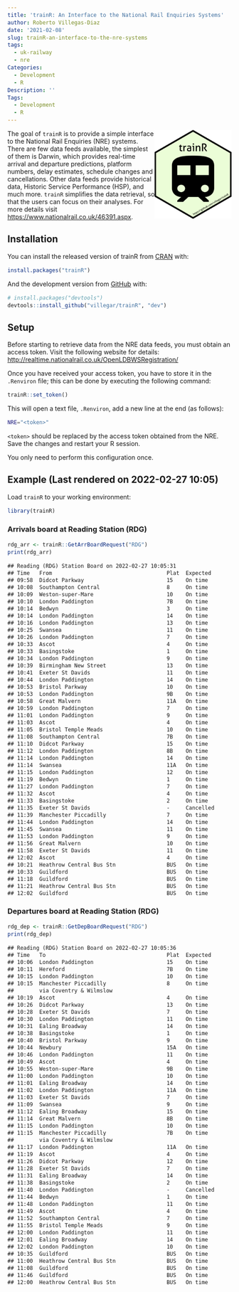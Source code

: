 ```yaml
---
title: 'trainR: An Interface to the National Rail Enquiries Systems'
author: Roberto Villegas-Diaz
date: '2021-02-08'
slug: trainR-an-interface-to-the-nre-systems
tags:
  - uk-railway
  - nre
Categories:
  - Development
  - R
Description: ''
Tags:
  - Development
  - R
---
```


<img src="https://raw.githubusercontent.com/villegar/trainR/main/inst/images/logo.png" alt="logo" align="right" height=200px/>

The goal of `trainR` is to provide a simple interface to the 
National Rail Enquiries (NRE) systems. There are few data feeds 
available, the simplest of them is Darwin, which provides real-time 
arrival and departure predictions, platform numbers, delay estimates, 
schedule changes and cancellations. Other data feeds provide historical 
data, Historic Service Performance (HSP), and much more. `trainR` 
simplifies the data retrieval, so that the users can focus on their 
analyses. For more details visit 
https://www.nationalrail.co.uk/46391.aspx.

## Installation

You can install the released version of trainR from [CRAN](https://CRAN.R-project.org) with:

``` r
install.packages("trainR")
```

And the development version from [GitHub](https://github.com/) with:

``` r
# install.packages("devtools")
devtools::install_github("villegar/trainR", "dev")
```

## Setup
Before starting to retrieve data from the NRE data feeds, you must obtain an access token. 
Visit the following website for details: http://realtime.nationalrail.co.uk/OpenLDBWSRegistration/

Once you have received your access token, you have to store it in the `.Renviron` file; this can be 
done by executing the following command:


```r
trainR::set_token()
```

This will open a text file, `.Renviron`, add a new line at the end (as follows):

```bash
NRE="<token>"
```

`<token>` should be replaced by the access token obtained from the NRE. Save the changes and restart 
your R session.

You only need to perform this configuration once.

## Example (Last rendered on 2022-02-27 10:05)

Load `trainR` to your working environment:

```r
library(trainR)
```

### Arrivals board at Reading Station (RDG)


```r
rdg_arr <- trainR::GetArrBoardRequest("RDG")
print(rdg_arr)
```

```
## Reading (RDG) Station Board on 2022-02-27 10:05:31
## Time   From                                    Plat  Expected
## 09:58  Didcot Parkway                          15    On time
## 10:08  Southampton Central                     8     On time
## 10:09  Weston-super-Mare                       10    On time
## 10:10  London Paddington                       7B    On time
## 10:14  Bedwyn                                  3     On time
## 10:14  London Paddington                       14    On time
## 10:16  London Paddington                       13    On time
## 10:25  Swansea                                 11    On time
## 10:26  London Paddington                       7     On time
## 10:33  Ascot                                   4     On time
## 10:33  Basingstoke                             1     On time
## 10:34  London Paddington                       9     On time
## 10:39  Birmingham New Street                   13    On time
## 10:41  Exeter St Davids                        11    On time
## 10:44  London Paddington                       14    On time
## 10:53  Bristol Parkway                         10    On time
## 10:53  London Paddington                       9B    On time
## 10:58  Great Malvern                           11A   On time
## 10:59  London Paddington                       7     On time
## 11:01  London Paddington                       9     On time
## 11:03  Ascot                                   4     On time
## 11:05  Bristol Temple Meads                    10    On time
## 11:08  Southampton Central                     7B    On time
## 11:10  Didcot Parkway                          15    On time
## 11:12  London Paddington                       8B    On time
## 11:14  London Paddington                       14    On time
## 11:14  Swansea                                 11A   On time
## 11:15  London Paddington                       12    On time
## 11:19  Bedwyn                                  1     On time
## 11:27  London Paddington                       7     On time
## 11:32  Ascot                                   4     On time
## 11:33  Basingstoke                             2     On time
## 11:35  Exeter St Davids                        -     Cancelled
## 11:39  Manchester Piccadilly                   7     On time
## 11:44  London Paddington                       14    On time
## 11:45  Swansea                                 11    On time
## 11:53  London Paddington                       9     On time
## 11:56  Great Malvern                           10    On time
## 11:58  Exeter St Davids                        11    On time
## 12:02  Ascot                                   4     On time
## 10:21  Heathrow Central Bus Stn                BUS   On time
## 10:33  Guildford                               BUS   On time
## 11:18  Guildford                               BUS   On time
## 11:21  Heathrow Central Bus Stn                BUS   On time
## 12:02  Guildford                               BUS   On time
```

### Departures board at Reading Station (RDG)


```r
rdg_dep <- trainR::GetDepBoardRequest("RDG")
print(rdg_dep)
```

```
## Reading (RDG) Station Board on 2022-02-27 10:05:36
## Time   To                                      Plat  Expected
## 10:06  London Paddington                       15    On time
## 10:11  Hereford                                7B    On time
## 10:15  London Paddington                       10    On time
## 10:15  Manchester Piccadilly                   8     On time
##        via Coventry & Wilmslow                 
## 10:19  Ascot                                   4     On time
## 10:26  Didcot Parkway                          13    On time
## 10:28  Exeter St Davids                        7     On time
## 10:30  London Paddington                       11    On time
## 10:31  Ealing Broadway                         14    On time
## 10:38  Basingstoke                             1     On time
## 10:40  Bristol Parkway                         9     On time
## 10:44  Newbury                                 15A   On time
## 10:46  London Paddington                       11    On time
## 10:49  Ascot                                   4     On time
## 10:55  Weston-super-Mare                       9B    On time
## 11:00  London Paddington                       10    On time
## 11:01  Ealing Broadway                         14    On time
## 11:02  London Paddington                       11A   On time
## 11:03  Exeter St Davids                        7     On time
## 11:09  Swansea                                 9     On time
## 11:12  Ealing Broadway                         15    On time
## 11:14  Great Malvern                           8B    On time
## 11:15  London Paddington                       10    On time
## 11:15  Manchester Piccadilly                   7B    On time
##        via Coventry & Wilmslow                 
## 11:17  London Paddington                       11A   On time
## 11:19  Ascot                                   4     On time
## 11:26  Didcot Parkway                          12    On time
## 11:28  Exeter St Davids                        7     On time
## 11:31  Ealing Broadway                         14    On time
## 11:38  Basingstoke                             2     On time
## 11:40  London Paddington                       -     Cancelled
## 11:44  Bedwyn                                  1     On time
## 11:48  London Paddington                       11    On time
## 11:49  Ascot                                   4     On time
## 11:52  Southampton Central                     7     On time
## 11:55  Bristol Temple Meads                    9     On time
## 12:00  London Paddington                       11    On time
## 12:01  Ealing Broadway                         14    On time
## 12:02  London Paddington                       10    On time
## 10:35  Guildford                               BUS   On time
## 11:00  Heathrow Central Bus Stn                BUS   On time
## 11:08  Guildford                               BUS   On time
## 11:46  Guildford                               BUS   On time
## 12:00  Heathrow Central Bus Stn                BUS   On time
```
